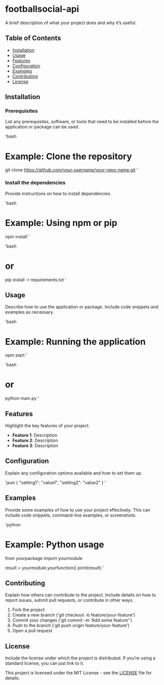 # footballsocial-api

A brief description of what your project does and why it’s useful.

## Table of Contents

- [Installation](#installation)
- [Usage](#usage)
- [Features](#features)
- [Configuration](#configuration)
- [Examples](#examples)
- [Contributing](#contributing)
- [License](#license)

## Installation

### Prerequisites

List any prerequisites, software, or tools that need to be installed before the application or package can be used.

'bash

# Example: Clone the repository

git clone https://github.com/your-username/your-repo-name.git
'

### Install the dependencies

Provide instructions on how to install dependencies.

'bash

# Example: Using npm or pip

npm install
'

'bash

# or

pip install -r requirements.txt
'

## Usage

Describe how to use the application or package. Include code snippets and examples as necessary.

'bash

# Example: Running the application

npm start
'

'bash

# or

python main.py
'

## Features

Highlight the key features of your project.

- **Feature 1**: Description
- **Feature 2**: Description
- **Feature 3**: Description

## Configuration

Explain any configuration options available and how to set them up.

'json
{
"setting1": "value1",
"setting2": "value2"
}
'

## Examples

Provide some examples of how to use your project effectively. This can include code snippets, command-line examples, or screenshots.

'python

# Example: Python usage

from yourpackage import yourmodule

result = yourmodule.yourfunction()
print(result)
'

## Contributing

Explain how others can contribute to the project. Include details on how to report issues, submit pull requests, or contribute in other ways.

1. Fork the project
2. Create a new branch ('git checkout -b feature/your-feature')
3. Commit your changes ('git commit -m 'Add some feature'')
4. Push to the branch ('git push origin feature/your-feature')
5. Open a pull request

## License

Include the license under which the project is distributed. If you’re using a standard license, you can just link to it.

This project is licensed under the MIT License - see the [LICENSE](LICENSE) file for details.
